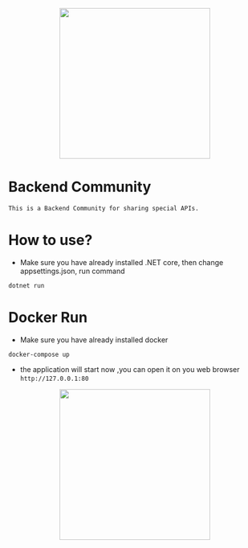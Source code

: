 <p align="center">
 <img width="300" height="300" src="https://i.ibb.co/ZdctR5s/0cb79937-78bc-41e0-8dd7-9b0d8631610f-200x200.png">
</p>

# Backend Community
    This is a Backend Community for sharing special APIs.
    
# How to use?
   * Make sure you have already installed .NET core, then change appsettings.json, run command
    
    dotnet run
    
# Docker Run
   * Make sure you have already installed docker   
    
    docker-compose up
    
   * the application will start now ,you can open it on you web browser   
        `http://127.0.0.1:80`
        
<p align="center">
 <img width="300" height="300" src="https://i.ibb.co/hH1BPTG/dockerSS.png">
</p>
